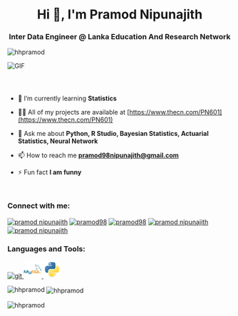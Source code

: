 <h1 align="center">Hi 👋, I'm Pramod Nipunajith</h1>
<h3 align="center">Inter Data Engineer @ Lanka Education And Research Network</h3>
<div><p align="left"> <img src="https://komarev.com/ghpvc/?username=hhpramod&label=Profile%20views&color=0e75b6&style=flat" alt="hhpramod" /> </p>

<div style="display: flex; flex-wrap: wrap;">
<img align="right" alt="GIF" src="https://user-images.githubusercontent.com/84115928/142569072-22fdc7ac-5815-4e96-b84d-f918a85d47ec.gif" width='400' />


<p align="left"> <a href="https://twitter.com/" target="blank"><img src="https://img.shields.io/twitter/follow/?logo=twitter&style=for-the-badge" alt="" /></a> </p>

- 🌱 I’m currently learning **Statistics**

- 👨‍💻 All of my projects are available at [https://www.thecn.com/PN601](https://www.thecn.com/PN601)

- 💬 Ask me about **Python, R Studio, Bayesian Statistics, Actuarial Statistics, Neural Network**

- 📫 How to reach me **pramod98nipunajith@gmail.com**

- ⚡ Fun fact **I am funny**</div></div>


<h3 align="left">Connect with me:</h3>
<p align="left">
<a href="https://linkedin.com/in/pramod nipunajith" target="blank"><img align="center" src="https://raw.githubusercontent.com/rahuldkjain/github-profile-readme-generator/master/src/images/icons/Social/linked-in-alt.svg" alt="pramod nipunajith" height="30" width="40" /></a>
<a href="https://stackoverflow.com/users/pramod98" target="blank"><img align="center" src="https://raw.githubusercontent.com/rahuldkjain/github-profile-readme-generator/master/src/images/icons/Social/stack-overflow.svg" alt="pramod98" height="30" width="40" /></a>
<a href="https://kaggle.com/pramod98" target="blank"><img align="center" src="https://raw.githubusercontent.com/rahuldkjain/github-profile-readme-generator/master/src/images/icons/Social/kaggle.svg" alt="pramod98" height="30" width="40" /></a>
<a href="https://fb.com/pramod nipunajith" target="blank"><img align="center" src="https://raw.githubusercontent.com/rahuldkjain/github-profile-readme-generator/master/src/images/icons/Social/facebook.svg" alt="pramod nipunajith" height="30" width="40" /></a>
<a href="https://instagram.com/pramod nipunajith" target="blank"><img align="center" src="https://raw.githubusercontent.com/rahuldkjain/github-profile-readme-generator/master/src/images/icons/Social/instagram.svg" alt="pramod nipunajith" height="30" width="40" /></a>
</p>

<h3 align="left">Languages and Tools:</h3>
<p align="left"> <a href="https://git-scm.com/" target="_blank" rel="noreferrer"> <img src="https://www.vectorlogo.zone/logos/git-scm/git-scm-icon.svg" alt="git" width="40" height="40"/> </a> <a href="https://www.mysql.com/" target="_blank" rel="noreferrer"> <img src="https://raw.githubusercontent.com/devicons/devicon/master/icons/mysql/mysql-original-wordmark.svg" alt="mysql" width="40" height="40"/> </a> <a href="https://www.python.org" target="_blank" rel="noreferrer"> <img src="https://raw.githubusercontent.com/devicons/devicon/master/icons/python/python-original.svg" alt="python" width="40" height="40"/> </a> </p>


<p><img align="left" src="https://github-readme-stats.vercel.app/api/top-langs?username=hhpramod&show_icons=true&locale=en&layout=compact" alt="hhpramod" /></p>

<p>&nbsp;<img align="center" src="https://github-readme-stats.vercel.app/api?username=hhpramod&show_icons=true&locale=en" alt="hhpramod" /></p>

<p><img align="center" src="https://github-readme-streak-stats.herokuapp.com/?user=hhpramod&" alt="hhpramod" /></p>



